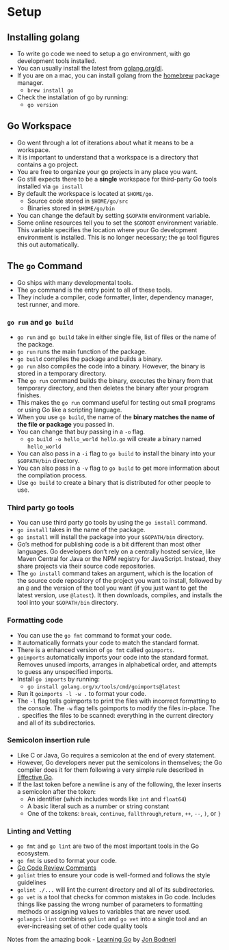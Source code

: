 # Setup

## Installing golang

- To write go code we need to setup a go environment, with go development tools installed.
- You can usually install the latest from [golang.org/dl](https://golang.org/dl/).
- If you are on a mac, you can install golang from the [homebrew](https://brew.sh/) package manager.
     - `brew install go`
- Check the installation of go by running:
     - `go version`

## Go Workspace
- Go went through a lot of iterations about what it means to be a workspace.
- It is important to understand that a workspace is a directory that contains a go project.
- You are free to organize your go projects in any place you want.
- Go still expects there to be a **single** workspace for third-party Go tools installed via `go install`
- By default the workspace is located at `$HOME/go`.
     - Source code stored in `$HOME/go/src`
     - Binaries stored in `$HOME/go/bin`
- You can change the default by setting `$GOPATH` environment variable.
- Some online resources tell you to set the `$GOROOT` environment variable. This variable specifies the location where your Go development environment is installed. This is no longer necessary; the `go` tool figures this out automatically.

## The `go` Command
- Go ships with many developmental tools.
- The `go` command is the entry point to all of these tools.
- They include a compiler, code formatter, linter, dependency manager, test runner, and more.
### `go run` and `go build`
- `go run` and `go build` take in either single file, list of files or the name of the package.
- `go run` runs the main function of the package.
- `go build` compiles the package and builds a binary.
- `go run` also compiles the code into a binary. However, the binary is stored in a temporary directory.
- The `go run` command builds the binary, executes the binary from that temporary directory, and then deletes the binary after your program finishes. 
- This makes the `go run` command useful for testing out small programs or using Go like a scripting language.
- When you use `go build`, the name of the **binary matches the name of the file or package** you passed in.
- You can change that buy passing in a `-o` flag.
     - `go build -o hello_world hello.go` will create a binary named `hello_world`
- You can also pass in a `-i` flag to `go build` to install the binary into your `$GOPATH/bin` directory.
- You can also pass in a `-v` flag to `go build` to get more information about the compilation process.
- Use `go build` to create a binary that is distributed for other people to use.

### Third party go tools
- You can use third party go tools by using the `go install` command.
- `go install` takes in the name of the package.
- `go install` will install the package into your `$GOPATH/bin` directory.
- Go’s method for publishing code is a bit different than most other languages. Go developers don’t rely on a centrally hosted service, like Maven Central for Java or the NPM registry for JavaScript. Instead, they share projects via their source code repositories.
- The `go install` command takes an argument, which is the location of the source code repository of the project you want to install, followed by an `@` and the version of the tool you want (if you just want to get the latest version, use `@latest`). It then downloads, compiles, and installs the tool into your `$GOPATH/bin` directory.

### Formatting code
- You can use the `go fmt` command to format your code.
- It automatically formats your code to match the standard format.
- There is a enhanced version of `go fmt` called `goimports`.
- `goimports` automatically imports your code into the standard format. Removes unused imports, arranges in alphabetical order, and attempts to guess any unspecified imports.
- Install `go imports` by running:
     - `go install golang.org/x/tools/cmd/goimports@latest`
- Run it `goimports -l -w .` to format your code.
- The `-l` flag tells goimports to print the files with incorrect formatting to the console. The `-w` flag tells goimports to modify the files in-place. The `.` specifies the files to be scanned: everything in the current directory and all of its subdirectories.

### Semicolon insertion rule
- Like C or Java, Go requires a semicolon at the end of every statement. 
- However, Go developers never put the semicolons in themselves; the Go compiler does it for them following a very simple rule described in [Effective Go](https://go.dev/doc/effective_go#semicolons).
- If the last token before a newline is any of the following, the lexer inserts a semicolon after the token:
     - An identifier (which includes words like `int` and `float64`)
     - A basic literal such as a number or string constant
     - One of the tokens: `break`, `continue`, `fallthrough`,`return`, `++`, `--`, `)`, or `}`

### Linting and Vetting
- `go fmt` and `go lint` are two of the most important tools in the Go ecosystem.
- `go fmt` is used to format your code.
- [Go Code Review Comments](https://github.com/golang/go/wiki/CodeReviewComments)
- `golint` tries to ensure your code is well-formed and follows the style guidelines
- `golint ./...` will lint the current directory and all of its subdirectories.
- `go vet` is a tool that checks for common mistakes in Go code. Includes things like passing the wrong number of parameters to formatting methods or assigning values to variables that are never used.
- `golangci-lint` combines `golint` and `go vet` into a single tool and an ever-increasing set of other code quality tools



Notes from the amazing book - [Learning Go](https://www.oreilly.com/library/view/learning-go/9781492077206/) by [Jon Bodneri](https://medium.com/@jon_43067)
